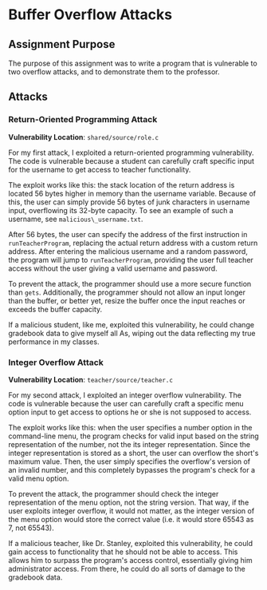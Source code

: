 # Buffer Overflow Attacks

## Assignment Purpose

The purpose of this assignment was to write a program that is vulnerable to two
overflow attacks, and to demonstrate them to the professor.

## Attacks

### Return-Oriented Programming Attack

**Vulnerability Location**: `shared/source/role.c`

For my first attack, I exploited a return-oriented programming vulnerability.
The code is vulnerable because a student can carefully craft specific input for
the username to get access to teacher functionality.

The exploit works like this: the stack location of the return address is
located 56 bytes higher in memory than the username variable. Because of this,
the user can simply provide 56 bytes of junk characters in username input,
overflowing its 32-byte capacity. To see an example of such a username, see
`malicious\_username.txt`.

After 56 bytes, the user can specify the address of the first instruction in
`runTeacherProgram`, replacing the actual return address with a custom return
address. After entering the malicious username and a random password, the
program will jump to `runTeacherProgram`, providing the user full teacher
access without the user giving a valid username and password.

To prevent the attack, the programmer should use a more secure function than
`gets`. Additionally, the programmer should not allow an input longer than the
buffer, or better yet, resize the buffer once the input reaches or exceeds the
buffer capacity.

If a malicious student, like me, exploited this vulnerability, he could change
gradebook data to give myself all As, wiping out the data reflecting my true
performance in my classes.

### Integer Overflow Attack

**Vulnerability Location**: `teacher/source/teacher.c`

For my second attack, I exploited an integer overflow vulnerability. The code
is vulnerable because the user can carefully craft a specific menu option input
to get access to options he or she is not supposed to access.

The exploit works like this: when the user specifies a number option in the
command-line menu, the program checks for valid input based on the string
representation of the number, not the its integer representation. Since the
integer representation is stored as a short, the user can overflow the short's
maximum value. Then, the user simply specifies the overflow's version of an
invalid number, and this completely bypasses the program's check for a valid
menu option.

To prevent the attack, the programmer should check the integer representation
of the menu option, not the string version. That way, if the user exploits
integer overflow, it would not matter, as the integer version of the menu
option would store the correct value (i.e. it would store 65543 as 7, not
65543).

If a malicious teacher, like Dr. Stanley, exploited this vulnerability, he
could gain access to functionality that he should not be able to access. This
allows him to surpass the program's access control, essentially giving him
administrator access. From there, he could do all sorts of damage to the
gradebook data.
